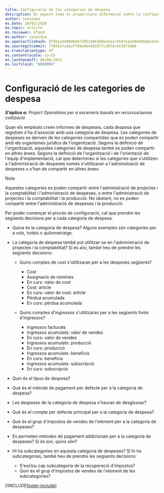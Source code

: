 ```yaml
---
title: Configuració de les categories de despesa
description: En aquest tema es proporciona informació sobre la configuració de les categories de despesa i categories compartides per als informes de despeses.
author: suvaidya
ms.date: 10/01/2020
ms.topic: article
ms.reviewer: kfend
ms.author: suvaidya
ms.openlocfilehash: 8f5b1a5d069b8d73051406369ecba2c4547eaa38e0d5bde2e34f52c5b7b724bd
ms.sourcegitcommit: 7f8d1e7a16af769adb43d1877c28fdce53975db8
ms.translationtype: HT
ms.contentlocale: ca-ES
ms.lasthandoff: 08/06/2021
ms.locfileid: "6993094"
---
```

# <a name="set-up-expense-categories"></a>Configuració de les categories de despesa

_**S'aplica a:** Project Operations per a escenaris basats en recursos/sense cotització_

Quan els empleats creen informes de despeses, cada despesa que registren s'ha d'associar amb una categoria de despesa. Les categories de despeses es deriven de les categories compartides que es poden compartir amb els organismes jurídics de l'organització. Segons la definició de l'organització, aquestes categories de despesa també es poden compartir en altres àrees. Segons la definició de l'organització i de l'orientació de l'equip d'implementació, cal que determineu si les categories que s'utilitzen a l'administració de despeses només s'utilitzaran a l'administració de despeses o s'han de compartir en altres àrees.

> [!NOTE]
> Aquestes categories es poden compartir entre l'administració de projectes i la comptabilitat i l'administració de despeses, o entre l'administració de projectes i la comptabilitat i la producció. No obstant, no es poden compartir entre l'administració de despeses i la producció.

Per poder començar el procés de configuració, cal que prendre les següents decisions per a cada categoria de despesa:

- Quina és la categoria de despesa? Alguns exemples són categories per a vols, hotels o quilometratge.
- La categoria de despesa també pot utilitzar-se en l'administració de projectes i la comptabilitat? Si és així, també heu de prendre les següents decisions:

    - Quins comptes de cost s'utilitzaran per a les despeses següents?

        - Cost
        - Assignació de nòmines
        - En curs: valor de cost
        - Cost: article
        - En curs: valor de cost: article
        - Pèrdua acumulada
        - En curs: pèrdua acumulada

    - Quins comptes d'ingressos s'utilitzaran per a les següents fonts d'ingressos?

        - Ingressos facturats
        - Ingressos acumulats: valor de vendes
        - En curs: valor de vendes
        - Ingressos acumulats: producció
        - En curs: producció
        - Ingressos acumulats: beneficis
        - En curs: beneficis
        - Ingressos acumulats: subscripció
        - En curs: subscripció

- Quin és el tipus de despesa?
- Què és el mètode de pagament per defecte per a la categoria de despesa?
- Les despeses de la categoria de despesa s'hauran de desglossar?
- Què és el compte per defecte principal per a la categoria de despesa?
- Què és el grup d'impostos de vendes de l'element per a la categoria de despeses?
- Es permeten mètodes de pagament addicionals per a la categoria de despeses? Si és així, quins són?
- Hi ha subcategories en aquesta categoria de despeses? Si hi ha subcategories, també heu de prendre les següents decisions:

    - S'exclou cap subcategoria de la recuperació d'impostos?
    - Quin és el grup d'impostos de vendes de l'element de les subcategories?


[!INCLUDE[footer-include](../includes/footer-banner.md)]
